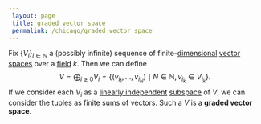 ```yaml
---
 layout: page
 title: graded vector space
 permalink: /chicago/graded_vector_space
---
```

Fix $\{V_i\}_{i\in \mathbb N}$ a (possibly infinite) sequence of finite-[dimensional](https://mathgloss.github.io/MathGloss/dimension_of_vector_space) [vector spaces](https://mathgloss.github.io/MathGloss/vector_space) over a [field](https://mathgloss.github.io/MathGloss/field) $k$. Then we can define $$V = \bigoplus_{i\geq 0}V_i = \{(v_{i_1},\dots, v_{i_N}) \mid N\in \mathbb N, v_{i_k} \in V_{i_k}\}.$$ If we consider each $V_i$ as a [linearly independent](https://mathgloss.github.io/MathGloss/linearly_independent) [subspace](https://mathgloss.github.io/MathGloss/subspace_topology) of $V$, we can consider the tuples as finite sums of vectors. Such a $V$ is a **graded vector space**.